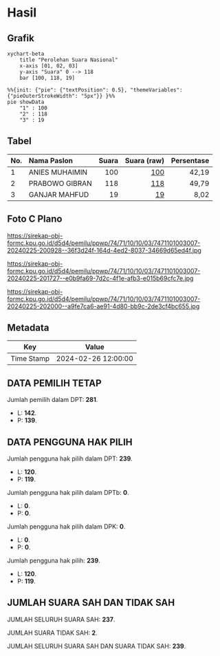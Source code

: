 # Hasil

## Grafik

```mermaid
xychart-beta
    title "Perolehan Suara Nasional"
    x-axis [01, 02, 03]
    y-axis "Suara" 0 --> 118
    bar [100, 118, 19]
```

```mermaid
%%{init: {"pie": {"textPosition": 0.5}, "themeVariables": {"pieOuterStrokeWidth": "5px"}} }%%
pie showData
    "1" : 100
    "2" : 118
    "3" : 19
```

## Tabel

| No. | Nama Paslon    | Suara | Suara (raw) | Persentase |
|:--- |:-------------- | -----:| -----------:| ----------:|
| 1   | ANIES MUHAIMIN | 100   | [100][p-1]  | 42,19      |
| 2   | PRABOWO GIBRAN | 118   | [118][p-2]  | 49,79      |
| 3   | GANJAR MAHFUD  | 19    | [19][p-3]   | 8,02       |


[p-1]: https://github.com/gigit-pemilu/pemilu-2024/blob/main/pilpres/hitung-suara/sub/74-sulawesi-tenggara/sub/71-kota-kendari/sub/10-kambu/sub/1003-padaleu/sub/007-tps/sub/paslon-1.txt
[p-2]: https://github.com/gigit-pemilu/pemilu-2024/blob/main/pilpres/hitung-suara/sub/74-sulawesi-tenggara/sub/71-kota-kendari/sub/10-kambu/sub/1003-padaleu/sub/007-tps/sub/paslon-2.txt
[p-3]: https://github.com/gigit-pemilu/pemilu-2024/blob/main/pilpres/hitung-suara/sub/74-sulawesi-tenggara/sub/71-kota-kendari/sub/10-kambu/sub/1003-padaleu/sub/007-tps/sub/paslon-3.txt

## Foto C Plano

https://sirekap-obj-formc.kpu.go.id/d5d4/pemilu/ppwp/74/71/10/10/03/7471101003007-20240225-200928--36f3d24f-164d-4ed2-8037-34669d65ed4f.jpg

https://sirekap-obj-formc.kpu.go.id/d5d4/pemilu/ppwp/74/71/10/10/03/7471101003007-20240225-201727--e0b9fa69-7d2c-4f1e-afb3-e015b69cfc7e.jpg

https://sirekap-obj-formc.kpu.go.id/d5d4/pemilu/ppwp/74/71/10/10/03/7471101003007-20240225-202000--a9fe7ca6-ae91-4d80-bb9c-2de3cf4bc655.jpg


## Metadata

| Key        | Value               |
| ---------- | ------------------- |
| Time Stamp | 2024-02-26 12:00:00 |


## DATA PEMILIH TETAP

Jumlah pemilih dalam DPT: **281**.
 * L: **142**.
 * P: **139**.

## DATA PENGGUNA HAK PILIH

Jumlah pengguna hak pilih dalam DPT: **239**.
 * L: **120**.
 * P: **119**.

Jumlah pengguna hak pilih dalam DPTb: **0**.
 * L: **0**.
 * P: **0**.

Jumlah pengguna hak pilih dalam DPK: **0**.
 * L: **0**.
 * P: **0**.

Jumlah pengguna hak pilih: **239**.
 * L: **120**.
 * P: **119**.

## JUMLAH SUARA SAH DAN TIDAK SAH

JUMLAH SELURUH SUARA SAH: **237**.

JUMLAH SUARA TIDAK SAH: **2**.

JUMLAH SELURUH SUARA SAH DAN SUARA TIDAK SAH: **239**.



